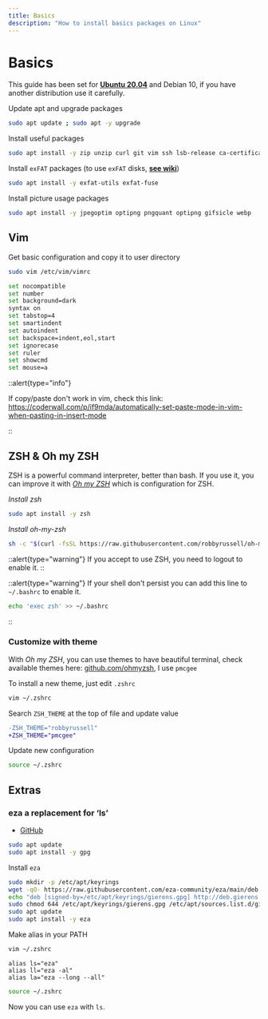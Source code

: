 ```yaml
---
title: Basics
description: "How to install basics packages on Linux"
---
```


# Basics

This guide has been set for [**Ubuntu 20.04**](https://ubuntu.com/#download) and Debian 10, if you have another distribution use it carefully.

Update apt and upgrade packages

```bash
sudo apt update ; sudo apt -y upgrade
```

Install useful packages

```bash
sudo apt install -y zip unzip curl git vim ssh lsb-release ca-certificates apt-transport-https software-properties-common
```

Install `exFAT` packages (to use `exFAT` disks, [**see wiki**](https://doc.ubuntu-fr.org/exfat))

```bash
sudo apt install -y exfat-utils exfat-fuse
```

Install picture usage packages

```bash
sudo apt install -y jpegoptim optipng pngquant optipng gifsicle webp
```

## Vim

Get basic configuration and copy it to user directory

```bash
sudo vim /etc/vim/vimrc
```

```bash [/etc/vim/vimrc]
set nocompatible
set number
set background=dark
syntax on
set tabstop=4
set smartindent
set autoindent
set backspace=indent,eol,start
set ignorecase
set ruler
set showcmd
set mouse=a
```

::alert{type="info"}

If copy/paste don't work in vim, check this link: <https://coderwall.com/p/if9mda/automatically-set-paste-mode-in-vim-when-pasting-in-insert-mode>

::

## ZSH & Oh my ZSH

ZSH is a powerful command interpreter, better than bash. If you use it, you can improve it with [_Oh my ZSH_](https://ohmyz.sh/) which is configuration for ZSH.

_Install zsh_

```bash
sudo apt install -y zsh
```

_Install oh-my-zsh_

```bash
sh -c "$(curl -fsSL https://raw.githubusercontent.com/robbyrussell/oh-my-zsh/master/tools/install.sh)"
```

::alert{type="warning"}
If you accept to use ZSH, you need to logout to enable it.
::

::alert{type="warning"}
If your shell don't persist you can add this line to `~/.bashrc` to enable it.

```bash
echo 'exec zsh' >> ~/.bashrc
```
::

### Customize with theme

With _Oh my ZSH_, you can use themes to have beautiful terminal, check available themes here: [github.com/ohmyzsh](https://github.com/ohmyzsh/ohmyzsh/wiki/Themes), I use `pmcgee`

To install a new theme, just edit `.zshrc`

```bash
vim ~/.zshrc
```

Search `ZSH_THEME` at the top of file and update value

```diff [~/.zshrc]
-ZSH_THEME="robbyrussell"
+ZSH_THEME="pmcgee"
```

Update new configuration

```bash
source ~/.zshrc
```

## Extras

### eza a replacement for ‘ls’

- [GitHub](https://github.com/eza-community/eza)

```bash
sudo apt update
sudo apt install -y gpg
```

Install `eza`

```bash
sudo mkdir -p /etc/apt/keyrings
wget -qO- https://raw.githubusercontent.com/eza-community/eza/main/deb.asc | sudo gpg --dearmor -o /etc/apt/keyrings/gierens.gpg
echo "deb [signed-by=/etc/apt/keyrings/gierens.gpg] http://deb.gierens.de stable main" | sudo tee /etc/apt/sources.list.d/gierens.list
sudo chmod 644 /etc/apt/keyrings/gierens.gpg /etc/apt/sources.list.d/gierens.list
sudo apt update
sudo apt install -y eza
```

Make alias in your PATH

```bash
vim ~/.zshrc
```

```bash[~/.zshrc]
alias ls="eza"
alias ll="eza -al"
alias la="eza --long --all"
```

```bash
source ~/.zshrc
```

Now you can use `eza` with `ls`.
